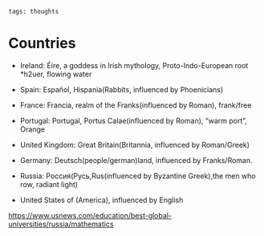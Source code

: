 ```
tags: thoughts
```

# Countries

- Ireland: Éire, a goddess in Irish mythology, Proto-Indo-European root *h2uer, flowing water

- Spain: Español, Hispania(Rabbits, influenced by Phoenicians)

- France: Francia, realm of the Franks(influenced by Roman), frank/free

- Portugal: Portugal, Portus Calae(influenced by Roman), “warm port”, Orange

- United Kingdom: Great Britain(Britannia, influenced by Roman/Greek)

- Germany: Deutsch(people/german)land, influenced by Franks/Roman.

- Russia: Россия(Русь,Rus(influenced by Byzantine Greek),the men who row, radiant light)

- United States of (America), influenced by English



https://www.usnews.com/education/best-global-universities/russia/mathematics